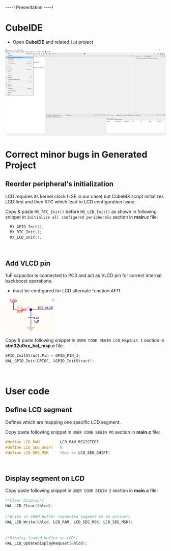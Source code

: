 ----!
Presentation
----!

# CubeIDE
- Open **CubeIDE** and related `lcd` project

![image](./img/open_project.png)

# Correct minor bugs in Generated Project

## Reorder peripheral's initialization
LCD requires its kernel clock (LSE in our case) but CubeMX script initializes LCD first and then RTC which lead to LCD configuration issue. 

Copy & paste `MX_RTC_Init()` before `MX_LCD_Init()` as shown in following snippet in `Initialize all configured peripherals` section in **main.c** file:

```c
  MX_GPIO_Init();
  MX_RTC_Init();
  MX_LCD_Init();
```
<br />

## Add VLCD pin
1uF capacitor is connected to PC3 and act as VLCD pin for correct internal backboost operations.
- must be configured for LCD alternate function AF11

![image](./img/vlcd.png)

Copy & paste following snippet in `USER CODE BEGIN LCD_MspInit 1` section in **stm32u0xx_hal_msp.c** file:

```c
GPIO_InitStruct.Pin = GPIO_PIN_3;
HAL_GPIO_Init(GPIOC, &GPIO_InitStruct);
```
<br />

# User code
## Define LCD segment
Defines which are mapping one specific LCD segment.

Copy paste following snippet in `USER CODE BEGIN PD` section in **main.c** file:

```c
#define LCD_RAM 		LCD_RAM_REGISTER5
#define LCD_SEG_SHIFT 	0
#define LCD_SEG_MSK 	(0x1 << LCD_SEG_SHIFT)
```
<br />

## Display segment on LCD
Copy paste following snippet in `USER CODE BEGIN 2` section in **main.c** file:

```c
/*Clear Display*/
HAL_LCD_Clear(&hlcd);

/*Write in SRAM buffer requested segment to be active*/
HAL_LCD_Write(&hlcd, LCD_RAM, LCD_SEG_MSK, LCD_SEG_MSK); 

 
/*Display loaded buffer on LCD*/
HAL_LCD_UpdateDisplayRequest(&hlcd);
```



